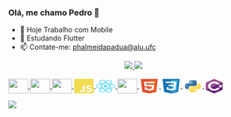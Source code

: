 ### Olá, me chamo Pedro 👋


- 🔭 Hoje Trabalho com Mobile
- 🌱 Estudando Flutter
- 📫 Contate-me: phalmeidapadua@alu.ufc

<div align="center">
  <a href="https://github.com/rafaballerini">
  <img  height="200em" src="https://github-readme-stats-sigma-five.vercel.app/api/top-langs/?username=pedroalmeidaphp&theme=dark&line_height=40"/>
  <img  height="200em" src="https://github-readme-stats-sigma-five.vercel.app/api?username=pedroalmeidaphp&show_icons=true&theme=dark&include_all_commits=true&count_private=true"/>
</div>
<div style="display: inline_block"><br>
  
  <img align="center" height="30" width="40" src="https://cdn.jsdelivr.net/gh/devicons/devicon/icons/androidstudio/androidstudio-original.svg" >
  <img align="center" height="30" width="40" src="https://cdn.jsdelivr.net/gh/devicons/devicon/icons/java/java-original-wordmark.svg"/>
  <img align="center" height="30" width="40" src="https://cdn.jsdelivr.net/gh/devicons/devicon/icons/kotlin/kotlin-original.svg" />
  <img align="center" height="30" width="40" src="https://raw.githubusercontent.com/devicons/devicon/master/icons/javascript/javascript-plain.svg">
  <img align="center" height="30" width="40" src="https://raw.githubusercontent.com/devicons/devicon/master/icons/react/react-original.svg">
  <img align="center" height="30" width="40" src="https://cdn.jsdelivr.net/gh/devicons/devicon/icons/nodejs/nodejs-original-wordmark.svg" />
  <img align="center" height="30" width="40" src="https://raw.githubusercontent.com/devicons/devicon/master/icons/html5/html5-original.svg">
  <img align="center" height="30" width="40" src="https://raw.githubusercontent.com/devicons/devicon/master/icons/css3/css3-original.svg">
  <img align="center" height="30" width="40" src="https://raw.githubusercontent.com/devicons/devicon/master/icons/python/python-original.svg">
  <img align="center" height="30" width="40" src="https://raw.githubusercontent.com/devicons/devicon/master/icons/csharp/csharp-original.svg">
</div>
<div>
  <p></p>
</div>
<div>
   <a href="https://www.linkedin.com/in/pedro-henrique-de-almeida-e-padua-076617236/" target="_blank"><img src="https://img.shields.io/badge/-LinkedIn-%230077B5?style=for-the-badge&logo=linkedin&logoColor=white" target="_blank"></a>
</div>
